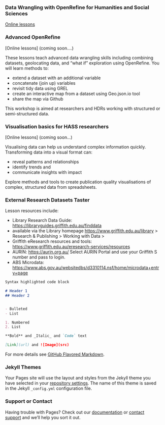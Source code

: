 ### Data Wrangling with OpenRefine for Humanities and Social Sciences
[Online lessons](https://stapletonsl.github.io/data-wrangle-intro/)


### Advanced OpenRefine
[Online lessons] (coming soon....)

These lessons teach advanced data wrangling skills including combining datasets, geolocating data, and “what if” exploration using OpenRefine. You will learn methods to:
- extend a dataset with an additional variable
- concatenate (join up) variables
- revisit tidy data using GREL
- create an interactive map from a dataset using Geo.json.io tool
- share the map via Github

This workshop is aimed at researchers and HDRs working with structured or semi-structured data.  

### Visualisation basics for HASS researchers
[Online lessons] (coming soon...)

Visualising data can help us understand complex information quickly.   Transforming data into a visual format can:
- reveal patterns and relationships
- identify trends and
- communicate insights with impact

Explore methods and tools to create publication quality visualisations of complex, structured data from spreadsheets.

### External Research Datasets Taster

Lesson resources include:
- Library Research Data Guide: https://libraryguides.griffith.edu.au/finddata 
- available via the Library homepage https://www.griffith.edu.au/library > Research & Publishing > Working with Data >
- Griffith eResearch resources and tools: https://www.griffith.edu.au/eresearch-services/resources
- AURIN: https://aurin.org.au/  Select AURIN Portal and use your Griffith S number and pass to login.
- ABS Microdata: https://www.abs.gov.au/websitedbs/d3310114.nsf/home/microdata+entry+page


```markdown
Syntax highlighted code block

# Header 1
## Header 2


- Bulleted
- List

1. Numbered
2. List

**Bold** and _Italic_ and `Code` text

[Link](url) and ![Image](src)
```

For more details see [GitHub Flavored Markdown](https://guides.github.com/features/mastering-markdown/).

### Jekyll Themes

Your Pages site will use the layout and styles from the Jekyll theme you have selected in your [repository settings](https://github.com/stapletonsl/training.github.io/settings). The name of this theme is saved in the Jekyll `_config.yml` configuration file.

### Support or Contact

Having trouble with Pages? Check out our [documentation](https://help.github.com/categories/github-pages-basics/) or [contact support](https://github.com/contact) and we’ll help you sort it out.
